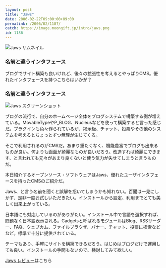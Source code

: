 ```yaml
---
layout: post
title: "Jaws"
date: 2006-02-22T09:00:00+09:00
permalink: /2006/02/1187/
catch: https://image.moongift.jp/intro/jaws.png
id: 1186
---
```

 ![Jaws サムネイル](https://image.moongift.jp/intro/jaws.t.png "Jaws サムネイル")
  

### 名前と違うインタフェース
  
ブログでサイト構築も良いけれど、後々の拡張性を考えるとやっぱりCMS。優れたインタフェースを持つこちらはいかが？  
<!--more-->  

### 名前と違うインタフェース
  

![Jaws スクリーンショット](https://image.moongift.jp/intro/jaws.png "Jaws スクリーンショット")

  

ブログの流行で、自分のホームページ全体をブログシステムで構築する例が増えている。MovableTypeやP\_BLOG、Nucleusなどを使って構築すると言った感じだ。プラグインも色々作られているが、掲示板、チャット、投票やその他のシステムを考えるとちょっとずつ無理が生じてくる。

  

そこで利用されるのがCMSだ。あまり重たくなく、機能豊富でブログも出来るものが良い。何よりも画面が綺麗なものが良いだろう。改造すれば綺麗にできます、と言われても元々があまり良くないと使う気力が失せてしまうと言うものだ。

  

本日紹介するオープンソース・ソフトウェアはJaws、優れたユーザインタフェースを持ったCMSのご紹介だ。

  

Jaws、と言う名前を聞くと誤解を招いてしまうかも知れない。百聞は一見にしかず、是非一度お試しいただきたい。インストールから設定、利用までとても美しく出来上がっている。

  

日本語にも対応しているのがありがたい。インストール中で言語を選択すれば、問題なく日本語表示される。Gadgetsと呼ばれるモジュールはBlog、RSSリーダー、FAQ、ウェブカム、ファイルブラウザ、バナー、チャット、投票に検索などなど。標準で十分に提供されている。

  

テーマもあり、手軽にサイトを構築できるだろう。はじめはブログだけで運用しても良い。インストールの手間もないので、検討してみて欲しい。

  

[Jaws レビュー](http://oss.moongift.jp/review/i-1191.html)はこちら

